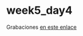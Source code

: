 # week5_day4
Grabaciones [en este enlace](https://drive.google.com/drive/folders/1WFAyOvm0fCqeMhfzOEqnChVzHfF1cQIz?usp=sharing)
